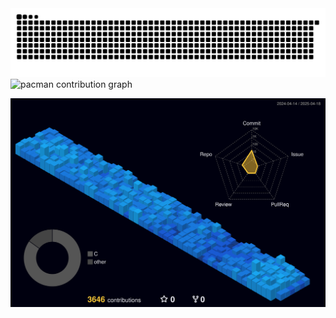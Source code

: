 <picture>
  <source media="(prefers-color-scheme: dark)" srcset="https://raw.githubusercontent.com/SafferStha/SafferStha/output/github-contribution-grid-snake-dark.svg">
  <source media="(prefers-color-scheme: light)" srcset="https://raw.githubusercontent.com/SafferStha/SafferStha/output/github-contribution-grid-snake.svg">
  <img alt="github contribution grid snake animation" src="https://raw.githubusercontent.com/SafferStha/SafferStha/output/github-contribution-grid-snake.svg">
</picture>
<br>
<picture>
    <source media="(prefers-color-scheme: dark)" srcset="https://raw.githubusercontent.com/SafferStha/SafferStha/output/pacman-contribution-graph-dark.svg">
    <source media="(prefers-color-scheme: light)" srcset="https://raw.githubusercontent.com/SafferStha/SafferStha/output/pacman-contribution-graph.svg">
    <img alt="pacman contribution graph" src="https://raw.githubusercontent.com/SafferStha/SafferStha/output/pacman-contribution-graph.svg">
</picture>

![](./profile-3d-contrib/profile-night-view.svg)
